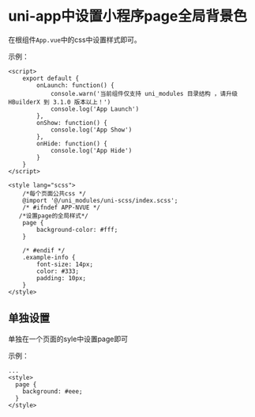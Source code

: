 # uni-app中设置小程序page全局背景色

在根组件`App.vue`中的css中设置样式即可。



示例：

```vue
<script>
	export default {
		onLaunch: function() {
			console.warn('当前组件仅支持 uni_modules 目录结构 ，请升级 HBuilderX 到 3.1.0 版本以上！')
			console.log('App Launch')
		},
		onShow: function() {
			console.log('App Show')
		},
		onHide: function() {
			console.log('App Hide')
		}
	}
</script>

<style lang="scss">
	/*每个页面公共css */
	@import '@/uni_modules/uni-scss/index.scss';
	/* #ifndef APP-NVUE */
   /*设置page的全局样式*/
	page {
		background-color: #fff;
	}

	/* #endif */
	.example-info {
		font-size: 14px;
		color: #333;
		padding: 10px;
	}
</style>

```



## 单独设置

单独在一个页面的syle中设置page即可

示例：

```vue
...
<style>
  page {
    background: #eee;
  }
</style>
```



